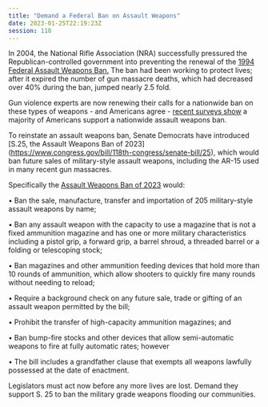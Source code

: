 ```yaml
---
title: "Demand a Federal Ban on Assault Weapons"
date: 2023-01-25T22:19:23Z
session: 118
---
```

In 2004, the National Rifle Association (NRA) successfully pressured the Republican-controlled government into preventing the renewal of the [1994 Federal Assault Weapons Ban.](https://www.politico.com/story/2018/09/13/clinton-signs-assault-weapons-ban-sept-13-1994-813552) The ban had been working to protect lives; after it expired the number of gun massacre deaths, which had decreased over 40% during the ban, jumped nearly 2.5 fold. 

Gun violence experts are now renewing their calls for a nationwide ban on these types of weapons - and Americans agree - [recent surveys show](https://apnorc.org/projects/views-on-assault-weapons-remain-partisan/) a majority of Americans support a nationwide assault weapons ban.

To reinstate an assault weapons ban, Senate Democrats have introduced [S.25, the Assault Weapons Ban of 2023] (https://www.congress.gov/bill/118th-congress/senate-bill/25), which would ban future sales of military-style assault weapons, including the AR-15 used in many recent gun massacres. 

Specifically the [Assault Weapons Ban of 2023](https://www.bdtonline.com/news/kaine-warner-introduce-legislation-banning-assault-weapons/article_9f424dca-9c34-11ed-8f9e-f7c217848019.html) would:

• Ban the sale, manufacture, transfer and importation of 205 military-style assault weapons by name;

• Ban any assault weapon with the capacity to use a magazine that is not a fixed ammunition magazine and has one or more military characteristics including a pistol grip, a forward grip, a barrel shroud, a threaded barrel or a folding or telescoping stock; 

• Ban magazines and other ammunition feeding devices that hold more than 10 rounds of ammunition, which allow shooters to quickly fire many rounds without needing to reload;

• Require a background check on any future sale, trade or gifting of an assault weapon permitted by the bill; 

• Prohibit the transfer of high-capacity ammunition magazines; and 

• Ban bump-fire stocks and other devices that allow semi-automatic weapons to fire at fully automatic rates; however

• The bill includes a grandfather clause that exempts all weapons lawfully possessed at the date of enactment.

Legislators must act now before any more lives are lost. Demand they support S. 25 to ban the military grade weapons flooding our communities.
